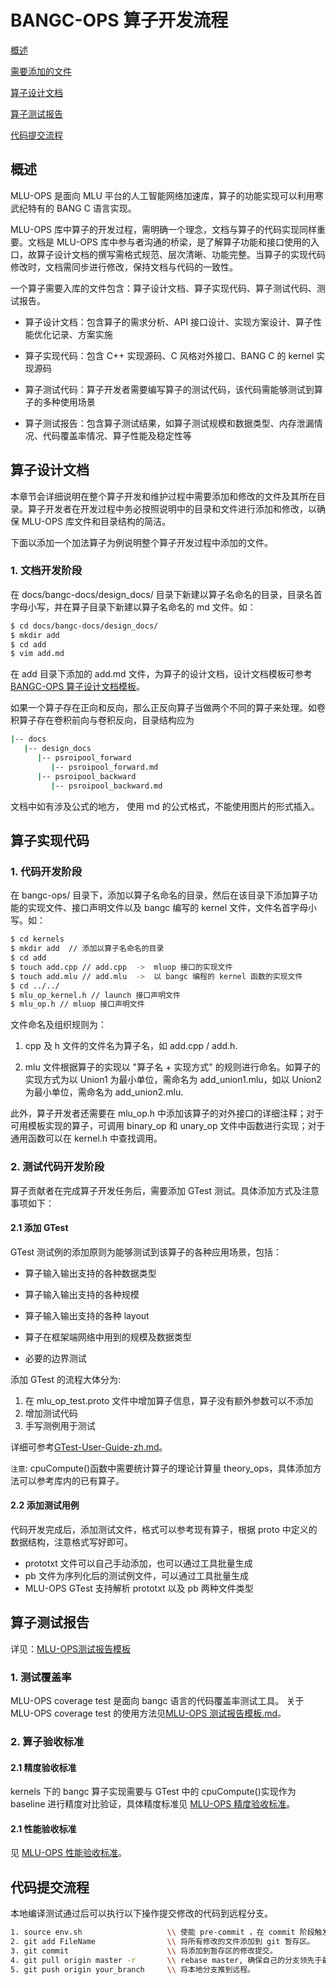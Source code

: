 # BANGC-OPS 算子开发流程

[概述](./BANGC-OPS-Operator-Development-Process.md#概述)

[需要添加的文件](./BANGC-OPS-Operator-Development-Process.md#需要添加的文件)

[算子设计文档](./BANGC-OPS-Operator-Development-Process.md#算子设计文档)

[算子测试报告](./BANGC-OPS-Operator-Development-Process.md#算子测试报告)

[代码提交流程](./BANGC-OPS-Operator-Development-Process.md#代码提交流程)

## 概述

MLU-OPS 是面向 MLU 平台的人工智能网络加速库，算子的功能实现可以利用寒武纪特有的 BANG C 语言实现。

MLU-OPS 库中算子的开发过程，需明确一个理念，文档与算子的代码实现同样重要。文档是 MLU-OPS 库中参与者沟通的桥梁，是了解算子功能和接口使用的入口，故算子设计文档的撰写需格式规范、层次清晰、功能完整。当算子的实现代码修改时，文档需同步进行修改，保持文档与代码的一致性。

一个算子需要入库的文件包含：算子设计文档、算子实现代码、算子测试代码、测试报告。

- 算子设计文档：包含算子的需求分析、API 接口设计、实现方案设计、算子性能优化记录、方案实施

- 算子实现代码：包含 C++ 实现源码、C 风格对外接口、BANG C 的 kernel 实现源码

- 算子测试代码：算子开发者需要编写算子的测试代码，该代码需能够测试到算子的多种使用场景

- 算子测试报告：包含算子测试结果，如算子测试规模和数据类型、内存泄漏情况、代码覆盖率情况、算子性能及稳定性等

## 算子设计文档

本章节会详细说明在整个算子开发和维护过程中需要添加和修改的文件及其所在目录。算子开发者在开发过程中务必按照说明中的目录和文件进行添加和修改，以确保 MLU-OPS 库文件和目录结构的简洁。

下面以添加一个加法算子为例说明整个算子开发过程中添加的文件。

### 1. 文档开发阶段

在 docs/bangc-docs/design_docs/ 目录下新建以算子名命名的目录，目录名首字母小写，并在算子目录下新建以算子名命名的 md 文件。如：

```bash
$ cd docs/bangc-docs/design_docs/
$ mkdir add
$ cd add
$ vim add.md
```

在 add 目录下添加的 add.md 文件，为算子的设计文档，设计文档模板可参考[BANGC-OPS 算子设计文档模板](./BANGC-OPS-Operator-Design-Doc-Template.md)。

如果一个算子存在正向和反向，那么正反向算子当做两个不同的算子来处理。如卷积算子存在卷积前向与卷积反向，目录结构应为

```bash
|-- docs
   |-- design_docs
      |-- psroipool_forward
         |-- psroipool_forward.md
      |-- psroipool_backward
         |-- psroipool_backward.md
```

文档中如有涉及公式的地方， 使用 md 的公式格式，不能使用图片的形式插入。

## 算子实现代码

### 1. 代码开发阶段

在 bangc-ops/ 目录下，添加以算子名命名的目录，然后在该目录下添加算子功能的实现文件、接口声明文件以及 bangc 编写的 kernel 文件，文件名首字母小写。如：

```bash
$ cd kernels
$ mkdir add  // 添加以算子名命名的目录
$ cd add
$ touch add.cpp // add.cpp  ->  mluop 接口的实现文件
$ touch add.mlu // add.mlu  ->  以 bangc 编程的 kernel 函数的实现文件
$ cd ../../
$ mlu_op_kernel.h // launch 接口声明文件
$ mlu_op.h // mluop 接口声明文件
```

文件命名及组织规则为：

1. cpp 及 h 文件的文件名为算子名，如 add.cpp / add.h.

2. mlu 文件根据算子的实现以 "算子名 + 实现方式" 的规则进行命名。如算子的实现方式为以 Union1 为最小单位，需命名为 add_union1.mlu，如以 Union2 为最小单位，需命名为 add_union2.mlu.

此外，算子开发者还需要在 mlu_op.h 中添加该算子的对外接口的详细注释；对于可用模板实现的算子，可调用 binary_op 和 unary_op 文件中函数进行实现；对于通用函数可以在 kernel.h 中查找调用。

### 2. 测试代码开发阶段

算子贡献者在完成算子开发任务后，需要添加 GTest 测试。具体添加方式及注意事项如下：

#### 2.1 添加 GTest

GTest 测试例的添加原则为能够测试到该算子的各种应用场景，包括：

- 算子输入输出支持的各种数据类型

- 算子输入输出支持的各种规模

- 算子输入输出支持的各种 layout

- 算子在框架端网络中用到的规模及数据类型

- 必要的边界测试

添加 GTest 的流程大体分为:

1. 在 mlu_op_test.proto 文件中增加算子信息，算子没有额外参数可以不添加
2. 增加测试代码
3. 手写测例用于测试

详细可参考[GTest-User-Guide-zh.md](../GTest-User-Guide-zh.md)。

`注意`: cpuCompute()函数中需要统计算子的理论计算量 theory_ops，具体添加方法可以参考库内的已有算子。

#### 2.2 添加测试用例

代码开发完成后，添加测试文件，格式可以参考现有算子，根据 proto 中定义的数据结构，注意格式写好即可。

  - prototxt 文件可以自己手动添加，也可以通过工具批量生成
  - pb 文件为序列化后的测试例文件，可以通过工具批量生成
  - MLU-OPS GTest 支持解析 prototxt 以及 pb 两种文件类型 

## 算子测试报告

详见：[MLU-OPS测试报告模板](../MLU-OPS-Test-Report-Template.md)

### 1. 测试覆盖率

MLU-OPS coverage test 是面向 bangc 语言的代码覆盖率测试工具。
关于 MLU-OPS coverage test 的使用方法见[MLU-OPS 测试报告模板.md](../MLU-OPS-Test-Report-Template.md)。

### 2. 算子验收标准

#### 2.1 精度验收标准

kernels 下的 bangc 算子实现需要与 GTest 中的 cpuCompute()实现作为 baseline 进行精度对比验证，具体精度标准见 [MLU-OPS 精度验收标准](../MLU-OPS-Accuracy-Acceptance-Standard.md)。

#### 2.1 性能验收标准

见 [MLU-OPS 性能验收标准](../MLU-OPS-Performance-Acceptance-Standard.md)。

## 代码提交流程

本地编译测试通过后可以执行以下操作提交修改的代码到远程分支。

```bash
1. source env.sh                   \\ 使能 pre-commit ，在 commit 阶段触发代码格式检查。
2. git add FileName                \\ 将所有修改的文件添加到 git 暂存区。
3. git commit                      \\ 将添加到暂存区的修改提交。
4. git pull origin master -r       \\ rebase master, 确保自己的分支领先于最新 master 分支。
5. git push origin your_branch     \\ 将本地分支推到远程。
```
